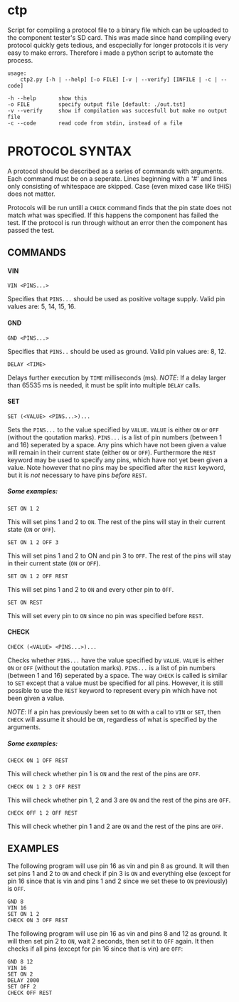 ctp
==============================================================================
Script for compiling a protocol file to a binary file which can be uploaded to
the component tester's SD card. This was made since hand compiling every
protocol quickly gets tedious, and escpecially for longer protocols it is very
easy to make errors. Therefore i made a python script to automate the process.

    usage: 
        ctp2.py [-h | --help] [-o FILE] [-v | --verify] [INFILE | -c | --code]

    -h --help       show this
    -o FILE         specify output file [default: ./out.tst]
    -v --verify     show if compilation was succesfull but make no output file
    -c --code       read code from stdin, instead of a file

PROTOCOL SYNTAX
==============================================================================
A protocol should be described as a series of commands with arguments.
Each command must be on a seperate. Lines beginning with a '#' and lines only
consisting of whitespace are skipped. Case (even mixed case liKe tHiS) 
does not matter.

Protocols will be run untill a `CHECK` command finds that the pin state does 
not match what was specified. If this happens the component has failed the test.
If the protocol is run through without an error then the component has passed
the test.

COMMANDS
------------------------------------------------------------------------------
#### VIN
    VIN <PINS...>
Specifies that `PINS...` should be used as positive voltage supply.
Valid pin values are: 5, 14, 15, 16. 

#### GND
    GND <PINS...>
Specifies that `PINS..` should be used as ground.
Valid pin values are: 8, 12.


    DELAY <TIME>
Delays further execution by `TIME` milliseconds (ms).
*NOTE*: If a delay larger than 65535 ms is needed, it must be split into
multiple `DELAY` calls.

#### SET
    SET (<VALUE> <PINS...>)...
Sets the `PINS...` to the value specified by ``VALUE``. 
`VALUE` is either `ON` or `OFF` (without the qoutation marks). 
`PINS...` is a list of pin numbers (between 1 and 16) seperated by a space. 
Any pins which have not been given a value will remain in their current state 
(either `ON` or `OFF`). Furthermore the `REST` keyword may be used to specify
any pins, which have not yet been given a value. Note however that no pins may
be specified after the `REST` keyword, but it is *not* necessary to have pins 
*before* `REST`.

##### Some examples:

    SET ON 1 2
This will set pins 1 and 2 to `ON`. The rest of the pins will stay in their
current state (`ON` or `OFF`).

    SET ON 1 2 OFF 3
This will set pins 1 and 2 to ON and pin 3 to `OFF`. The rest of the pins will 
stay in their current state (`ON` or `OFF`).

    SET ON 1 2 OFF REST
This will set pins 1 and 2 to `ON` and every other pin to `OFF`.

    SET ON REST
This will set every pin to `ON` since no pin was specified before `REST`.

#### CHECK
    CHECK (<VALUE> <PINS...>)...
Checks whether `PINS...` have the value specified by `VALUE`.
`VALUE` is either `ON` or `OFF` (without the qoutation marks).
`PINS...` is a list of pin numbers (between 1 and 16) seperated by a space.
The way `CHECK` is called is similar to `SET` except that a value must be 
specified for all pins. However, it is still possible to use the `REST` keyword 
to represent every pin which have not been given a value.

*NOTE*: If a pin has previously been set to `ON` with a call to `VIN` or `SET`,
then `CHECK` will assume it should be `ON`, regardless of what is specified by
the arguments.

##### Some examples:

    CHECK ON 1 OFF REST
This will check whether pin 1 is `ON` and the rest of the pins are `OFF`.

    CHECK ON 1 2 3 OFF REST
This will check whether pin 1, 2 and 3 are `ON` and the rest of the pins are 
`OFF`.

    CHECK OFF 1 2 OFF REST
This will check whether pin 1 and 2 are `ON` and the rest of the pins are `OFF`.

EXAMPLES
------------------------------------------------------------------------------
The following program will use pin 16 as vin and pin 8 as ground. It will
then set pins 1 and 2 to `ON` and check if pin 3 is `ON` and everything else
(except for pin 16 since that is vin and pins 1 and 2 since we set these 
to `ON` previously) is `OFF`.

    GND 8
    VIN 16
    SET ON 1 2
    CHECK ON 3 OFF REST


The following program will use pin 16 as vin and pins 8 and 12 as ground.
It will then set pin 2 to `ON`, wait 2 seconds, then set it to `OFF` again. It
then checks if all pins (except for pin 16 since that is vin) are `OFF`:

    GND 8 12
    VIN 16
    SET ON 2
    DELAY 2000
    SET OFF 2
    CHECK OFF REST
